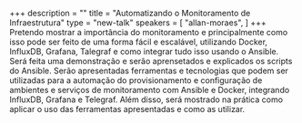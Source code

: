 +++
description = ""
title = "Automatizando o Monitoramento de Infraestrutura"
type = "new-talk"
speakers = [
        "allan-moraes",
]
+++
Pretendo mostrar a importância do monitoramento e principalmente como isso pode ser feito de uma forma fácil e escalável, utilizando Docker, InfluxDB, Grafana, Talegraf e como integrar tudo isso usando o Ansible. Será feita uma demonstração e serão aprensetados e explicados os scripts do Ansible.
Serão apresentadas ferramentas e tecnologias que podem ser utilizadas para a automação do provisionamento e configuração de ambientes e serviços de monitoramento com Ansible e Docker, integrando InfluxDB, Grafana e Telegraf. Além disso, será mostrado na prática como aplicar o uso das ferramentas apresentadas e como as utilizar.